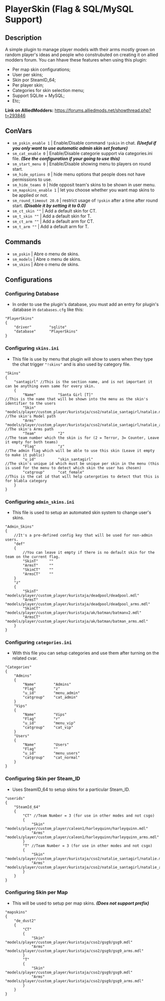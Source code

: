 # PlayerSkin (Flag & SQL/MySQL Support)

## Description
A simple plugin to manage player models with their arms mostly grown on random player's ideas and people who construbuted on creating it on allied modders forum.
You can hhave these features when using this plugin:
- Per map skin configurations;
- User per skins;
- Skin por SteamID_64;
- Per player skin;
- Categories for skin selection menu;
- Support SQLite + MySQL;
- Etc;

**Link on AlliedModders:** https://forums.alliedmods.net/showthread.php?t=293846

## ConVars
- `sm_pskin_enable 1` | Enable/Disable command `!pskin` in chat. ***(Useful if you only want to use automatic admin skin set feature)***
- `sm_cat_enable 0` | Enable/Disable categorie support via categories.ini file. ***(See the configuration if your going to use this)***
- `sm_start_menu 0` | Enable/Disable showing menu to players on round start.
- `sm_hide_options 0` | hide menu options that people does not have permissions to use.
- `sm_hide_teams 0` | hide opposit team's skins to be shown in user menu.
- `sm_mapskins_enable 1` | let you choose whether you want map skins to be applied or not.
- `sm_round_timeout 20.0` | restrict usage of `!pskin` after a time after round start. ***(Disable it by setting it to 0.0)***
- `sm_ct_skin ""` | Add a default skin for CT.
- `sm_t_skin ""` | Add a default skin for T.
- `sm_ct_arm ""` | Add a default arm for CT.
- `sm_t_arm ""` | Add a default arm for T.

## Commands
- `sm_pskin` | Abre o menu de skins.
- `sm_models` | Abre o menu de skins.
- `sm_skins` | Abre o menu de skins.

## Configurations
### Configuring Database
- In order to use the plugin's database, you must add an entry for plugin's database in `databases.cfg` like this:
```
"PlayerSkins"
{
	"driver"		"sqlite"
	"database"		"PlayerSkins"
}
```

### Configuring `skins.ini`
- This file is use by menu that plugin will show to users when they type the chat trigger `"!skins"` and is also used by category file.
```
"Skins"
{
    "santagirl" //This is the section name, and is not important it can be anything even same for every skin.
    {
        "Name"        	"Santa Girl [T]" 																	//This is the name that will be shown into the menu as the skin's identifier to the users
        "Skin"       	"models/player/custom_player/kuristaja/cso2/natalie_santagirl/natalie.mdl" 			//The skin's Model path
        "Arms"       	"models/player/custom_player/kuristaja/cso2/natalie_santagirl/natalie_arms.mdl" 	//The skin's Arms path
        "Team"        	"2" 																				//The team number which the skin is for (2 = Terror, 3= Counter, Leave it empty for both teams)
        "Flag"			"z" 																				//The admin flag which will be able to use this skin (Leave it empty to make it public)
        "u_id"       	"skin_santagirl" 																	//The skin's unique id which must be unique per skin in the menu (this is used for the menu to detect which skin the user has chosen)
        "catgroup"    	"cat_female" 																		//This is the cat id that will help catergoties to detect that this is for blabla category
    }
} 
```

### Configuring `admin_skins.ini`
- This file is used to setup an automated skin system to change user's skins.
```
"Admin_Skins"
{
    //It's a pre-defined config key that will be used for non-admin users.
    "def"
    {
		//You can leave it empty if there is no default skin for the team on the current flag.
        "SkinT" 	""
        "ArmsT" 	""
        "SkinCT"    ""
        "ArmsCT"    ""
    }
    "z"
    {
        "SkinT" 	"models/player/custom_player/kuristaja/deadpool/deadpool.mdl"
        "ArmsT"  	"models/player/custom_player/kuristaja/deadpool/deadpool_arms.mdl"
        "SkinCT"    "models/player/custom_player/kuristaja/ak/batman/batmanv2.mdl"
        "ArmsCT"    "models/player/custom_player/kuristaja/ak/batman/batman_arms.mdl"
    }
} 
```

### Configuring `categories.ini`
- With this file you can setup categories and use them after turning on the related cvar.
```
"Categories"
{
    "Admins"
    {
        "Name"        "Admins"
        "Flag"        "z"
        "u_id"        "menu_admin"
        "catgroup"    "cat_admin"
    }
    "Vips"
    {
        "Name"        "Vips"
        "Flag"        "r"
        "u_id"        "menu_vip"
        "catgroup"    "cat_vip"
    }
    "Users"
    {
        "Name"        "Users"
        "Flag"        ""
        "u_id"        "menu_users"
        "catgroup"    "cat_normal"
    }
}  
```

### Configuring Skin per Steam_ID
- Uses SteamID_64 to setup skins for a particular Steam_ID.
```
"userids"
{
    "SteamId_64"
    {
        "CT" //Team Number = 3 (for use in other modes and not csgo)
        {
            "Skin"    "models/player/custom_player/caleon1/harleyquinn/harleyquinn.mdl"
            "Arms"    "models/player/custom_player/caleon1/harleyquinn/harleyquinn_arms.mdl"
        }
        "T" //Team Number = 3 (for use in other modes and not csgo)
        {
            "Skin"    "models/player/custom_player/kuristaja/cso2/natalie_santagirl/natalie.mdl"
            "Arms"    "models/player/custom_player/kuristaja/cso2/natalie_santagirl/natalie_arms.mdl"
        }
    }
}  
```

### Configuring Skin per Map
- This will be used to setup per map skins. ***(Does not support prefix)***
```
"mapskins"
{
	"de_dust2"
    {
        "CT"
        {
            "Skin"        "models/player/custom_player/kuristaja/cso2/gsg9/gsg9.mdl"
            "Arms"        "models/player/custom_player/kuristaja/cso2/gsg9/gsg9_arms.mdl"
        }
        "T"
        {
            "Skin"        "models/player/custom_player/kuristaja/cso2/gsg9/gsg9.mdl"
            "Arms"        "models/player/custom_player/kuristaja/cso2/gsg9/gsg9_arms.mdl"
        }
    }
} 
```
